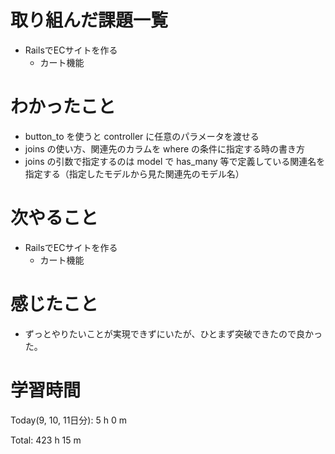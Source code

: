 # 取り組んだ課題一覧
- RailsでECサイトを作る
  - カート機能

# わかったこと
- button_to を使うと controller に任意のパラメータを渡せる
- joins の使い方、関連先のカラムを where の条件に指定する時の書き方
- joins の引数で指定するのは model で has_many 等で定義している関連名を指定する（指定したモデルから見た関連先のモデル名）

# 次やること
- RailsでECサイトを作る
  - カート機能

# 感じたこと
- ずっとやりたいことが実現できずにいたが、ひとまず突破できたので良かった。

# 学習時間
Today(9, 10, 11日分): 5 h 0 m

Total: 423 h 15 m
